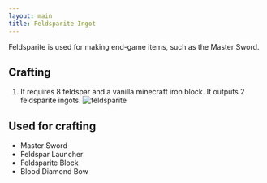 ```yaml
---
layout: main
title: Feldsparite Ingot
---
```


Feldsparite is used for making end-game items, such as the Master Sword.

## Crafting

1) It requires 8 feldspar and a vanilla minecraft iron block. It outputs 2 feldsparite ingots.
![feldsparite](https://t.gyazo.com/teams/chew/740542735e4d061c135a10fa362e6dd5.png)

## Used for crafting

- Master Sword
- Feldspar Launcher
- Feldsparite Block
- Blood Diamond Bow
